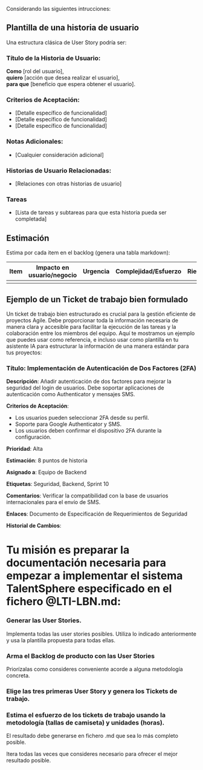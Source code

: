 Considerando las siguientes intrucciones:

## Plantilla de una historia de usuario 

Una estructura clásica de User Story podría ser:

### Título de la Historia de Usuario: 

**Como** [rol del usuario],  
**quiero** [acción que desea realizar el usuario],  
**para que** [beneficio que espera obtener el usuario].

### Criterios de Aceptación:

- [Detalle específico de funcionalidad]
- [Detalle específico de funcionalidad]
- [Detalle específico de funcionalidad]

### Notas Adicionales:

- [Cualquier consideración adicional]

### Historias de Usuario Relacionadas:

- [Relaciones con otras historias de usuario]

### Tareas

- [Lista de tareas y subtareas para que esta historia pueda ser completada]

## Estimación

Estima por cada item en el backlog (genera una tabla markdown):

| Item | Impacto en usuario/negocio | Urgencia | Complejidad/Esfuerzo | Riesgos/Dependencias |
|------|----------------------------|----------|----------------------|----------------------|
|      |                            |          |                      |                      |

## Ejemplo de un Ticket de trabajo bien formulado

Un ticket de trabajo bien estructurado es crucial para la gestión eficiente de proyectos Agile. Debe proporcionar toda la información necesaria de manera clara y accesible para facilitar la ejecución de las tareas y la colaboración entre los miembros del equipo. Aquí te mostramos un ejemplo que puedes usar como referencia, e incluso usar como plantilla en tu asistente IA para estructurar la información de una manera estándar para tus proyectos:

### Título: Implementación de Autenticación de Dos Factores (2FA)

**Descripción**: Añadir autenticación de dos factores para mejorar la seguridad del login de usuarios. Debe soportar aplicaciones de autenticación como Authenticator y mensajes SMS.

**Criterios de Aceptación**:
- Los usuarios pueden seleccionar 2FA desde su perfil.
- Soporte para Google Authenticator y SMS.
- Los usuarios deben confirmar el dispositivo 2FA durante la configuración.

**Prioridad**: Alta

**Estimación**: 8 puntos de historia

**Asignado a**: Equipo de Backend

**Etiquetas**: Seguridad, Backend, Sprint 10

**Comentarios**: Verificar la compatibilidad con la base de usuarios internacionales para el envío de SMS.

**Enlaces**: Documento de Especificación de Requerimientos de Seguridad

**Historial de Cambios**:

# Tu misión es preparar la documentación necesaria para empezar a implementar el sistema TalentSphere especificado en el fichero @LTI-LBN.md:

### Generar las User Stories. 
Implementa todas las user stories posibles. 
Utiliza lo indicado anteriormente y usa la plantilla propuesta para todas ellas.

### Arma el Backlog de producto con las User Stories
Priorízalas como consideres conveniente acorde a alguna metodología concreta.

### Elige las tres primeras User Story y genera los Tickets de trabajo.

### Estima el esfuerzo de los tickets de trabajo usando la metodología (tallas de camiseta) y unidades (horas). 

El resultado debe generarse en fichero .md que sea lo más completo posible.

Itera todas las veces que consideres necesario para ofrecer el mejor resultado posible.